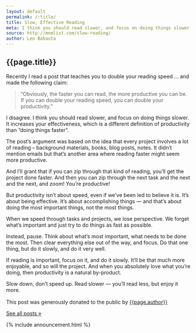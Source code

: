 ```yaml
---
layout: default
permalink: /:title/
title: Slow, Effective Reading
meta: I think you should read slower, and focus on doing things slower. It increases your effectiveness, which is a different definition of productivity than “doing things faster”.
source: http://mnmlist.com/slow-reading/
author: Leo Babauta
---
```


<h2>{{page.title}}</h2>

<p class="intro">Recently I read a post that teaches you to double your reading speed … and made the following claim: <br />

<blockquote>“Obviously, the faster you can read, the more productive you can be. If you can double your reading speed, you can double your productivity.”</blockquote></p>

I disagree. I think you should read slower, and focus on doing things slower. It increases your effectiveness, which is a different definition of productivity than “doing things faster”.

The post’s argument was based on the idea that every project involves a lot of reading – background materials, books, blog posts, notes. It didn’t mention emails but that’s another area where reading faster might seem more productive.

And I’ll grant that if you can zip through that kind of reading, you’ll get the project done faster. And then you can zip through the next task and the next and the next, and zoom! You’re productive!

But productivity isn’t about speed, even if we’ve been led to believe it is. It’s about being effective. It’s about accomplishing things — and that’s about doing the most important things, not the most things.

When we speed through tasks and projects, we lose perspective. We forget what’s important and just try to do things as fast as possible.

Instead, pause. Think about what’s most important, what needs to be done the most. Then clear everything else out of the way, and focus. Do that one thing, but do it slowly, and do it very well.

If reading is important, focus on it, and do it slowly. It’ll be that much more enjoyable, and so will the project. And when you absolutely love what you’re doing, then productivity is a natural by-product.

Slow down, don’t speed up. Read slower — you’ll read less, but enjoy it more.

<div class="attribution">
  <p>This post was generously donated to the public by <a href="{{page.source}}" target="_blank">{{page.author}}</a><img src="{{site.baseurl}}/assets/img/external-icon.png" width="16px"/></p>
</div> <!-- .attribution -->


<a class="all-posts" href="{{site.baseurl}}/archive">See all posts &raquo;</a>

{% include announcement.html %} 